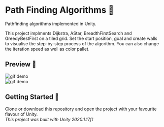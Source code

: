 # Path Finding Algorithms :runner:
Pathfinding algorithms implemented in Unity.

This project implments Dijkstra, AStar, BreadthFirstSearch and GreedyBestFirst on a tiled grid. Set the start position, goal and create walls to visualise the step-by-step process of the algorithm. You can also change the iteration speed as well as color pallet.

## Preview :eyes:
![gif demo](https://i.imgur.com/MI87H0s.gif)  
![gif demo](https://i.imgur.com/3McGD2s.gif)  

## Getting Started :page_with_curl:
Clone or download this repository and open the project with your favourite flavour of Unity.  
_This project was built with Unity 2020.1.17f1_
